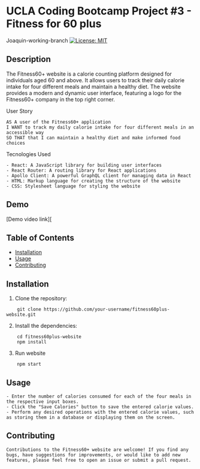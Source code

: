 # UCLA Coding Bootcamp Project #3 - Fitness for 60 plus

Joaquin-working-branch
[![License: MIT](https://img.shields.io/badge/License-MIT-brightgreen.svg)](https://opensource.org/licenses/MIT)

## Description

The Fitness60+ website is a calorie counting platform designed for individuals aged 60 and above. It allows users to track their daily calorie intake for four different meals and maintain a healthy diet. The website provides a modern and dynamic user interface, featuring a logo for the Fitness60+ company in the top right corner.

User Story
```
AS A user of the Fitness60+ application
I WANT to track my daily calorie intake for four different meals in an accessible way 
SO THAT that I can maintain a healthy diet and make informed food choices
```
Tecnologies Used
```
- React: A JavaScript library for building user interfaces
- React Router: A routing library for React applications
- Apollo Client: A powerful GraphQL client for managing data in React
- HTML: Markup language for creating the structure of the website
- CSS: Stylesheet language for styling the website

```

## Demo

[Demo video link][

## Table of Contents

- [Installation](#installation)
- [Usage](#usage)
- [Contributing](#Contributing)

## Installation

1. Clone the repository:
```
    git clone https://github.com/your-username/fitness60plus-website.git
```

2. Install the dependencies:
```
    cd fitness60plus-website
    npm install
```
3. Run website
```
    npm start
```
## Usage
```
- Enter the number of calories consumed for each of the four meals in the respective input boxes.
- Click the "Save Calories" button to save the entered calorie values.
- Perform any desired operations with the entered calorie values, such as storing them in a database or displaying them on the screen.
```
## Contributing
```
Contributions to the Fitness60+ website are welcome! If you find any bugs, have suggestions for improvements, or would like to add new features, please feel free to open an issue or submit a pull request.
```